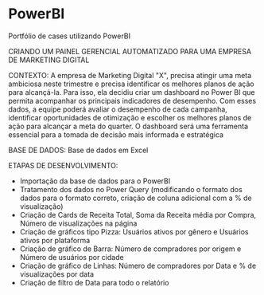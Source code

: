 # PowerBI
Portfólio de cases utilizando PowerBI

CRIANDO UM PAINEL GERENCIAL AUTOMATIZADO PARA UMA EMPRESA DE MARKETING DIGITAL

CONTEXTO:
A empresa de Marketing Digital "X", precisa atingir uma meta ambiciosa neste
trimestre e precisa identificar os melhores planos de ação para alcançá-la. Para
isso, ela decidiu criar um dashboard no Power BI que permita acompanhar os
principais indicadores de desempenho. Com esses dados, a equipe poderá avaliar o
desempenho de cada campanha, identificar oportunidades de otimização e escolher
os melhores planos de ação para alcançar a meta do quarter. O dashboard será
uma ferramenta essencial para a tomada de decisão mais informada e estratégica

BASE DE DADOS:
Base de dados em Excel

ETAPAS DE DESENVOLVIMENTO:
- Importação da base de dados para o PowerBI
- Tratamento dos dados no Power Query (modificando o formato dos dados para o formato correto, criação de coluna adicional com a % de visualização)
- Criação de Cards de Receita Total, Soma da Receita média por Compra, Número de visualizações na página
- Criação de gráficos tipo Pizza: Usuários ativos por gênero e Usuários ativos por plataforma
- Criação de gráfico de Barra: Número de compradores por origem e Número de usuários por cidade
- Criação de gráfico de Linhas: Número de compradores por Data e % de visualizações por data
- Criação de filtro de Data para todo o relatório
  
